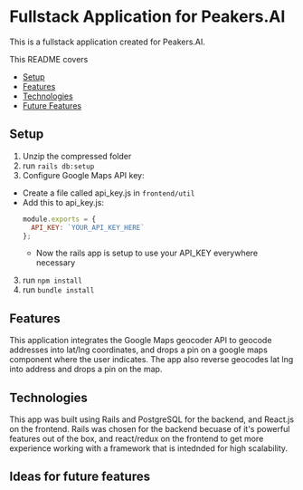 # Fullstack Application for Peakers.AI

This is a fullstack application created for Peakers.AI.

This README covers

- [Setup](setup)
- [Features](features)
- [Technologies](Technologies)
- [Future Features](Future&%20Features)

## Setup
1) Unzip the compressed folder
2) run `rails db:setup`
3) Configure Google Maps API key:
  - Create a file called api_key.js in `frontend/util`
  - Add this to api_key.js:
    ```js
    module.exports = {
      API_KEY: `YOUR_API_KEY_HERE`
    };
    ```
    - Now the rails app is setup to use your API_KEY everywhere necessary
3) run `npm install`
4) run `bundle install`

## Features
This application integrates the Google Maps geocoder API to geocode addresses into lat/lng
coordinates, and drops a pin on a google maps component where the user indicates. The app
also reverse geocodes lat lng into address and drops a pin on the map.


## Technologies
This app was built using Rails and PostgreSQL for the backend, and React.js on the frontend. Rails was chosen for the backend becuase of it's powerful features out of the box, and react/redux on the frontend to get more experience working with a framework that is intednded for high scalability.


## Ideas for future features